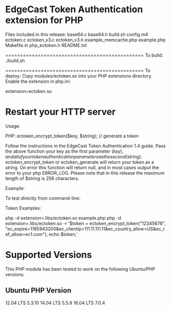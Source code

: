 EdgeCast Token Authentication extension for PHP
===============================================

Files included in this release:
base64.c  base64.h  build.sh  config.m4  ectoken.c  ectoken_v3.c  ectoken_v3.h  example_memcache.php  example.php  Makefile.in  php_ectoken.h  README.txt

===============================================
To build:
./build.sh

===============================================
To deploy:
Copy modules/ectoken.so into your PHP extensions directory.
Enable the extension in php.ini:

extension=ectoken.so

Restart your HTTP server
===============================================

Usage:

PHP:
ectoken_encrypt_token($key, $string);  // generate a token

Follow the instructions in the EdgeCast Token Authentication 1.4 guide. Pass the above function your key as the first parameter ($key), and all of your token authentication parameters as the second ($string). ectoken_encrypt_token or ectoken_generate will return your token as a string. On error this function will return null, and in most cases output the error to your php ERROR_LOG. Please note that in this release the maximum length of $string is 256 characters.

Example:
<?php
$key = "12345678";

$params = "ec_secure=1&ec_expire=1185943200&ec_clientip=111.11.111.11&ec_country_allow=US&ec_ref_allow=ec1.com";

$token = ectoken_generate($key, $params);
echo $token;

?>

<?php
$key = "12345678";

$params = "ec_secure=1&ec_expire=1185943200&ec_clientip=111.11.111.11&ec_country_allow=US&ec_ref_allow=ec1.com";

$token = ectoken_encrypt_token($key, $params);
echo $token;

?>

To test directly from command-line:

Token Examples:

php -d extension=.libs/ectoken.so example.php
php -d extension=.libs/ectoken.so -r '$token = ectoken_encrypt_token("12345678", "ec_expire=1185943200&ec_clientip=111.11.111.11&ec_country_allow=US&ec_ref_allow=ec1.com"); echo $token;'


Supported Versions
===============================================

This PHP module has been tested to work on the following Ubuntu/PHP versions:

Ubuntu         PHP Version
--------------------------
12.04 LTS      5.3.10
14.04 LTS      5.5.9
16.04 LTS      7.0.4
